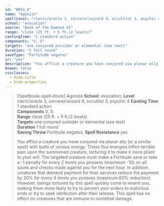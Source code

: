 ```yaml
---
id: "BDVo_0"
name: "Agonize"
spellLevel: "cleric/oracle 3, sorcerer/wizard 4, occultist 3, psychic 4"
school: "evocation"
source: "Book of the Damned V1"
range: "close (25 ft. + 5 ft./2 levels)"
castingTime: "1 standard action"
components: "V, S"
targets: "one conjured outsider or elemental (see text)"
duration: "1 full round"
saveType: "Fortitude negates"
sr: "yes"
description: "You afflict a creature you have conjured via planar ally (or a similar spell) with bolts of vicious energy. These foul energies inflict terrible pain upon the summoned creature, torturing it to make it more pliant to your will. The targeted creature must make a Fortitude save or take a -1 penalty for every 2 levels you possess (maximum -10) on all saves and checks made against you for the next hour. In addition, creatures that demand payment for their services reduce the payment by 20% for every 4 levels you possess (maximum 60% reduction). However, beings tortured by this spell quickly come to resent you, making them more likely to try to pervert your orders to malicious ends or try to seek retribution after their release. This spell has no effect on creatures that are immune to nonlethal damage."
known: false
cssclasses:
  - hide-title
  - hide-properties
---
```


> [!spellbook-spell-block] Agonize
> **School:** evocation; **Level** cleric/oracle 3, sorcerer/wizard 4, occultist 3, psychic 4
> **Casting Time** 1 standard action  
> **Components** V, S  
> **Range** close (25 ft. + 5 ft./2 levels)  
> **Targets** one conjured outsider or elemental (see text)  
> **Duration** 1 full round  
> **Saving Throw** Fortitude negates; **Spell Resistance** yes
> 
> You afflict a creature you have conjured via planar ally (or a similar spell) with bolts of vicious energy. These foul energies inflict terrible pain upon the summoned creature, torturing it to make it more pliant to your will. The targeted creature must make a Fortitude save or take a -1 penalty for every 2 levels you possess (maximum -10) on all saves and checks made against you for the next hour. In addition, creatures that demand payment for their services reduce the payment by 20% for every 4 levels you possess (maximum 60% reduction). However, beings tortured by this spell quickly come to resent you, making them more likely to try to pervert your orders to malicious ends or try to seek retribution after their release. This spell has no effect on creatures that are immune to nonlethal damage.